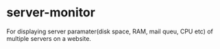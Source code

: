 # server-monitor
For displaying server paramater(disk space, RAM, mail queu, CPU etc) of multiple servers on a website.
